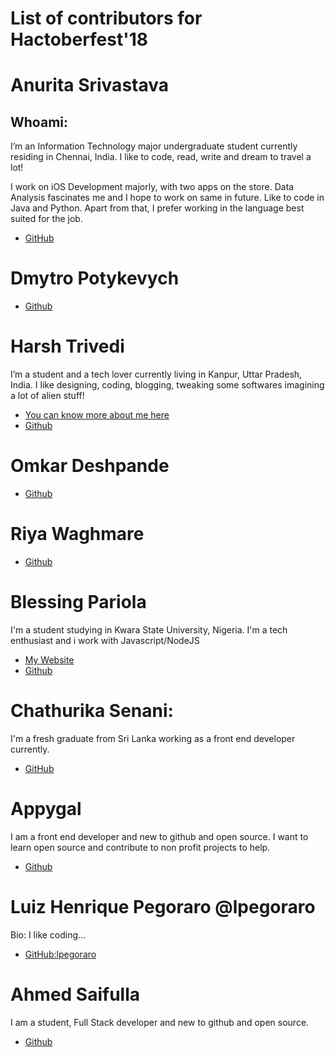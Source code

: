 # List of contributors for Hactoberfest'18

# Anurita Srivastava
## Whoami:
I’m an Information Technology major undergraduate student currently residing in Chennai, India. I like to code, read, write  and dream to travel a lot! 

I work on iOS Development majorly, with two apps on the store. Data Analysis fascinates me and I hope to work on same in future. Like to code in Java and Python. Apart from that, I prefer working in the language best suited for the job.

- [GitHub](https://github.com/AnuritaS/)


# Dmytro Potykevych

- [Github](https://github.com/dbitwy)

# Harsh Trivedi

I’m a student and a tech lover currently living in Kanpur, Uttar Pradesh, India. I like designing, coding, blogging, tweaking some softwares imagining a lot of alien stuff!

- [You can know more about me here](https://harsh98trivedi.github.io/blog/Hello-World)
- [Github](https://github/com/harsh98trivedi)

# Omkar Deshpande

- [Github](https://github.com/omkar-dsd)


# Riya Waghmare

- [Github](https://github.com/RiyaWaghmare)


# Blessing Pariola

I'm a student studying in Kwara State University, Nigeria. I'm a tech enthusiast and i work with Javascript/NodeJS

- [My Website](https://blessing.pario.la)
- [Github](https://github.com/pariola)

# Chathurika Senani:
I'm a fresh graduate from Sri Lanka working as a front end developer currently.

- [GitHub](https://github.com/zenara/)

# Appygal

I am a front end developer and new to github and open source. I want to learn open source and contribute to non profit projects to help. 

- [Github](https://github.com/appygal)

# Luiz Henrique Pegoraro @lpegoraro

 Bio: I like coding...
 - [GitHub:lpegoraro](https://github.com/lpegoraro)

# Ahmed Saifulla

I am a student, Full Stack developer and new to github and open source. 

- [Github](https://github.com/ahmed-saifulla)

